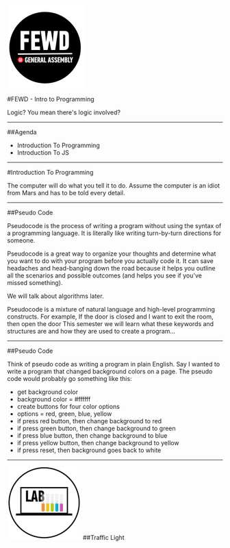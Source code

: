![GeneralAssemb.ly](../../img/icons/FEWD_Logo.png)

#FEWD - Intro to Programming

Logic? You mean there's logic involved?

---


##Agenda

*	Introduction To Programming
*	Introduction To JS

---


#Introduction To Programming

The computer will do what you tell it to do. Assume the computer is an idiot from Mars and has to be told every detail. 

---


##Pseudo Code

Pseudocode is the process of writing a program without using the syntax of a programming language. It is literally like writing turn-by-turn directions for someone. 

Pseudocode is a great way to organize your thoughts and determine what you want to do with your program before you actually code it. It can save headaches and head-banging down the road because it helps you outline all the scenarios and possible outcomes (and helps you see if you've missed something).

<aside class="notes"> 
We will talk about algorithms later.

Pseudocode is a mixture of natural language and high-level programming constructs. For example,
If the door is closed and I want to exit the room, then open the door
This semester we will learn what these keywords and structures are and how they are used to create a program…

</aside>

---

##Pseudo Code

Think of pseudo code as writing a program in plain English. Say I wanted to write a program that changed background colors on a page. The pseudo code would probably go something like this:

* get background color
* background color = #ffffff
* create buttons for four color options
* options = red, green, blue, yellow
* if press red button, then change background to red
* if press green button, then change background to green
* if press blue button, then change background to blue
* if press yellow button, then change background to yellow
* if press reset, then background goes back to white

---

![GeneralAssemb.ly](../../img/icons/exercise_icon_md.png)
##Traffic Light